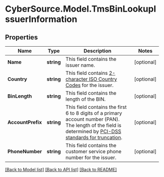# CyberSource.Model.TmsBinLookupIssuerInformation
## Properties

Name | Type | Description | Notes
------------ | ------------- | ------------- | -------------
**Name** | **string** | This field contains the issuer name.  | [optional] 
**Country** | **string** | This field contains [2-character ISO Country Codes](http://apps.cybersource.com/library/documentation/sbc/quickref/countries_alpha_list.pdf) for the issuer.  | [optional] 
**BinLength** | **string** | This field contains the length of the BIN.  | [optional] 
**AccountPrefix** | **string** | This field contains the first 6 to 8 digits of a primary account number (PAN). The length of the field is determined by [PCI-DSS standards for truncation](https://pcissc.secure.force.com/faq/articles/Frequently_Asked_Question/What-are-acceptable-formats-for-truncation-of-primary-account-numbers).  | [optional] 
**PhoneNumber** | **string** | This field contains the customer service phone number for the issuer.  | [optional] 

[[Back to Model list]](../README.md#documentation-for-models) [[Back to API list]](../README.md#documentation-for-api-endpoints) [[Back to README]](../README.md)

